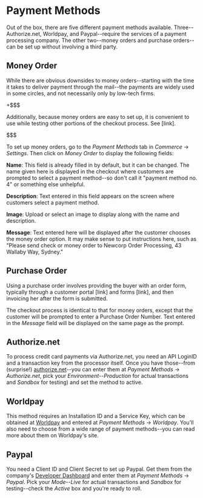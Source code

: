# Payment Methods

Out of the box, there are five different payment methods available.
Three--Authorize.net, Worldpay, and Paypal--require the services of a payment
processing company. The other two--money orders and purchase orders--can be set
up without involving a third party.

## Money Order

While there are obvious downsides to money orders--starting with the time it
takes to deliver payment through the mail--the payments are widely used in some
circles, and not necessarily only by low-tech firms.

+$$$

Additionally, because money orders are easy to set up, it is convenient to use
while testing other portions of the checkout process. See [link].

$$$

To set up money orders, go to the *Payment Methods* tab in *Commerce* &rarr;
*Settings*. Then click on *Money Order* to display the following fields:

**Name**: This field is already filled in by default, but it can be changed. The
name given here is displayed in the checkout where customers are prompted to
select a payment method--so don't call it "payment method no. 4" or something
else unhelpful.

**Description**: Text entered in this field appears on the screen where
customers select a payment method.

**Image**: Upload or select an image to display along with the name and
description.

**Message**: Text entered here will be displayed after the customer chooses the
money order option. It may make sense to put instructions here, such as "Please
send check or money order to Newcorp Order Processing, 43 Wallaby Way, Sydney."

## Purchase Order

Using a purchase order involves providing the buyer with an order form,
typically through a customer portal [link] and forms [link], and then invoicing
her after the form is submitted.

The checkout process is identical to that for money orders, except that the
customer will be prompted to enter a Purchase Order Number. Text entered in the
*Message* field will be displayed on the same page as the prompt.

## Authorize.net

To process credit card payments via Authorize.net, you need an API LoginID and
a transaction key from the processor itself. Once you have those--from
(surprise!) [authorize.net](https://www.authorize.net/)--you can enter them at
*Payment Methods* &rarr; *Authorize.net*, pick your *Environment*--*Production*
for actual transactions and *Sandbox* for testing) and set the method to active.

## Worldpay

This method requires an Installation ID and a Service Key, which can be obtained
at [Worldpay](https://www.worldpay.com) and entered at *Payment Methods* &rarr;
*Worldpay*. You'll also need to choose from a wide range of payment methods--you
can read more about them on Worldpay's site.

## Paypal

You need a Client ID and Client Secret to set up Paypal. Get them from the
company's 
[Developer Dashboard](https://developer.paypal.com/developer/applications/create)
and enter them at *Payment Methods* &rarr; *Paypal*. Pick your *Mode*--*Live*
for actual transactions and *Sandbox* for testing--check the *Active* box and
you're ready to roll.
